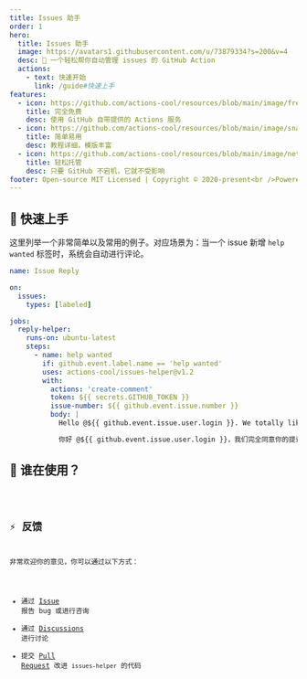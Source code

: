 ```yaml
---
title: Issues 助手
order: 1
hero:
  title: Issues 助手
  image: https://avatars1.githubusercontent.com/u/73879334?s=200&v=4
  desc: 🤖 一个轻松帮你自动管理 issues 的 GitHub Action
  actions:
    - text: 快速开始
      link: /guide#快速上手
features:
  - icon: https://github.com/actions-cool/resources/blob/main/image/free.png?raw=true
    title: 完全免费
    desc: 使用 GitHub 自带提供的 Actions 服务
  - icon: https://github.com/actions-cool/resources/blob/main/image/snap.png?raw=true
    title: 简单易用
    desc: 教程详细，模版丰富
  - icon: https://github.com/actions-cool/resources/blob/main/image/network.png?raw=true
    title: 轻松托管
    desc: 只要 GitHub 不宕机，它就不受影响
footer: Open-source MIT Licensed | Copyright © 2020-present<br />Powered by xrkffgg
---
```


## 🍭 快速上手

这里列举一个非常简单以及常用的例子。对应场景为：当一个 issue 新增 `help wanted` 标签时，系统会自动进行评论。

```yml
name: Issue Reply

on:
  issues:
    types: [labeled]

jobs:
  reply-helper:
    runs-on: ubuntu-latest
    steps:
      - name: help wanted
        if: github.event.label.name == 'help wanted'
        uses: actions-cool/issues-helper@v1.2
        with:
          actions: 'create-comment'
          token: ${{ secrets.GITHUB_TOKEN }}
          issue-number: ${{ github.event.issue.number }}
          body: |
            Hello @${{ github.event.issue.user.login }}. We totally like your proposal/feedback, welcome PR。

            你好 @${{ github.event.issue.user.login }}，我们完全同意你的提议/反馈，欢迎PR。
```

## 💖 谁在使用？

<code src="./users.tsx" inline />

## ⚡ 反馈

非常欢迎你的意见，你可以通过以下方式：

- 通过 [Issue](https://github.com/actions-cool/issues-helper/issues) 报告 bug 或进行咨询
- 通过 [Discussions](https://github.com/actions-cool/issues-helper/discussions) 进行讨论
- 提交 [Pull Request](https://github.com/actions-cool/issues-helper/pulls) 改进 `issues-helper` 的代码
